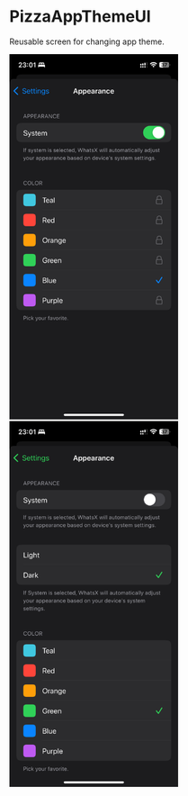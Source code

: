 # PizzaAppThemeUI

Reusable screen for changing app theme.

<img src="Resources/without_pro.png" width=300>
<img src="Resources/with_pro.png" width=300>
